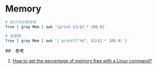 # Memory

```sh
# 统计内存使用率
free | grep Mem | awk '{print $3/$2 * 100.0}'

# 取整数
free | grep Mem | awk '{ printf("%d", $3/$2 * 100.0) }'
```

##　参考

1. [How to get the percentage of memory free with a Linux command?](https://stackoverflow.com/questions/10585978/how-to-get-the-percentage-of-memory-free-with-a-linux-command)
